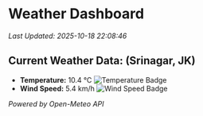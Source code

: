 
# Weather Dashboard

_Last Updated: 2025-10-18 22:08:46_

## Current Weather Data: (Srinagar, JK)
- **Temperature:** 10.4 °C ![Temperature Badge](https://img.shields.io/badge/Temperature-Low%20Temp-blue)
- **Wind Speed:** 5.4 km/h ![Wind Speed Badge](https://img.shields.io/badge/Wind%20Speed-Light%20Wind-blue)

*Powered by Open-Meteo API*
